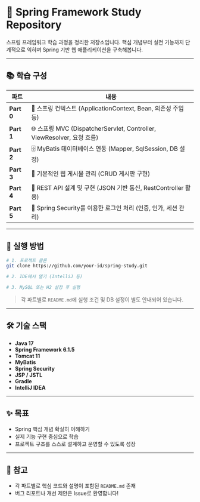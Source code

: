 # 🌱 Spring Framework Study Repository

스프링 프레임워크 학습 과정을 정리한 저장소입니다.
핵심 개념부터 실전 기능까지 단계적으로 익히며 Spring 기반 웹 애플리케이션을 구축해봅니다.

---

## 📚 학습 구성

| 파트         | 내용                                                              |
| ---------- | --------------------------------------------------------------- |
| **Part 0** | 🧩 스프링 컨텍스트 (ApplicationContext, Bean, 의존성 주입 등)                |
| **Part 1** | 🌐 스프링 MVC (DispatcherServlet, Controller, ViewResolver, 요청 흐름) |
| **Part 2** | 🗄️ MyBatis 데이터베이스 연동 (Mapper, SqlSession, DB 설정)               |
| **Part 3** | 📝 기본적인 웹 게시물 관리 (CRUD 게시판 구현)                                  |
| **Part 4** | 🔗 REST API 설계 및 구현 (JSON 기반 통신, RestController 활용)             |
| **Part 5** | 🔐 Spring Security를 이용한 로그인 처리 (인증, 인가, 세션 관리)                  |

---

## 🚀 실행 방법

```bash
# 1. 프로젝트 클론
git clone https://github.com/your-id/spring-study.git

# 2. IDE에서 열기 (IntelliJ 등)

# 3. MySQL 또는 H2 설정 후 실행
```

> 각 파트별로 `README.md`에 실행 조건 및 DB 설정이 별도 안내되어 있습니다.

---

## 🛠 기술 스택

* **Java 17**
* **Spring Framework 6.1.5**
* **Tomcat 11**
* **MyBatis**
* **Spring Security**
* **JSP / JSTL**
* **Gradle**
* **IntelliJ IDEA**


---

## ✨ 목표

* Spring 핵심 개념 확실히 이해하기
* 실제 기능 구현 중심으로 학습
* 프로젝트 구조를 스스로 설계하고 운영할 수 있도록 성장

---

## 📌 참고

* 각 파트별로 핵심 코드와 설명이 포함된 `README.md` 존재
* 버그 리포트나 개선 제안은 Issue로 환영합니다!
